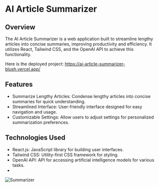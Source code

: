 # AI Article Summarizer

## Overview
The AI Article Summarizer is a web application built to streamline lengthy articles into concise summaries, improving productivity and efficiency. It utilizes React, Tailwind CSS, and the OpenAI API to achieve this functionality.

Here is the deployed project: https://ai-article-summarizer-blush.vercel.app/
## Features
- Summarize Lengthy Articles: Condense lengthy articles into concise summaries for quick understanding.
- Streamlined Interface: User-friendly interface designed for easy navigation and usage.
- Customizable Settings: Allow users to adjust settings for personalized summarization preferences.

## Technologies Used
- React.js: JavaScript library for building user interfaces.
- Tailwind CSS: Utility-first CSS framework for styling.
- OpenAI API: API for accessing artificial intelligence models for various tasks.
- 
![Summarizer](https://github.com/aditi755/AI-article-summarizer/assets/107920147/fe82a347-caad-43ec-bfd7-998c20cc15bf)
